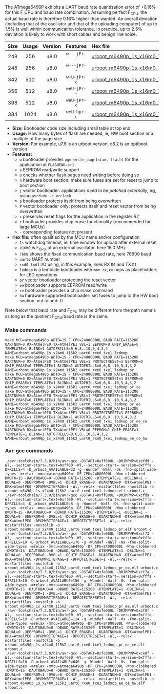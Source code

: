 The ATmega6490P exhibits a UART baud rate quantisation error of +0.16% for this F_CPU and baud rate combination. Assuming perfect F<sub>CPU</sub>, the actual baud rate is therefore 0.16% higher than wanted. An overall deviation (including that of the oscillator and that of the uploading computer) of up to 1.5% is well within communication tolerance. In practice, up to 2.5% deviation is likely to work with short cables and benign line noise.

|Size|Usage|Version|Features|Hex file|
|:-:|:-:|:-:|:-:|:--|
|248|256|u8.0|`w---jPr--`|[urboot_m6490p_1s_x16m0_76k8_uart0_rxe0_txe1_lednop.hex](https://raw.githubusercontent.com/stefanrueger/urboot.hex/main/mcus/atmega6490p/watchdog_1_s/external_oscillator_x/16m000000_hz/%2B%2B76k8_baud/uart0_rxe0_txe1/lednop/urboot_m6490p_1s_x16m0_76k8_uart0_rxe0_txe1_lednop.hex)|
|248|256|u8.0|`w---jPr--`|[urboot_m6490p_1s_x16m0_76k8_uart0_rxe0_txe1_lednop_pr.hex](https://raw.githubusercontent.com/stefanrueger/urboot.hex/main/mcus/atmega6490p/watchdog_1_s/external_oscillator_x/16m000000_hz/%2B%2B76k8_baud/uart0_rxe0_txe1/lednop/urboot_m6490p_1s_x16m0_76k8_uart0_rxe0_txe1_lednop_pr.hex)|
|342|512|u8.0|`w-U-jPr-c`|[urboot_m6490p_1s_x16m0_76k8_uart0_rxe0_txe1_lednop_pr_ce.hex](https://raw.githubusercontent.com/stefanrueger/urboot.hex/main/mcus/atmega6490p/watchdog_1_s/external_oscillator_x/16m000000_hz/%2B%2B76k8_baud/uart0_rxe0_txe1/lednop/urboot_m6490p_1s_x16m0_76k8_uart0_rxe0_txe1_lednop_pr_ce.hex)|
|356|512|u8.0|`weU-jPr--`|[urboot_m6490p_1s_x16m0_76k8_uart0_rxe0_txe1_lednop_pr_ee.hex](https://raw.githubusercontent.com/stefanrueger/urboot.hex/main/mcus/atmega6490p/watchdog_1_s/external_oscillator_x/16m000000_hz/%2B%2B76k8_baud/uart0_rxe0_txe1/lednop/urboot_m6490p_1s_x16m0_76k8_uart0_rxe0_txe1_lednop_pr_ee.hex)|
|398|512|u8.0|`weU-jPr-c`|[urboot_m6490p_1s_x16m0_76k8_uart0_rxe0_txe1_lednop_pr_ee_ce.hex](https://raw.githubusercontent.com/stefanrueger/urboot.hex/main/mcus/atmega6490p/watchdog_1_s/external_oscillator_x/16m000000_hz/%2B%2B76k8_baud/uart0_rxe0_txe1/lednop/urboot_m6490p_1s_x16m0_76k8_uart0_rxe0_txe1_lednop_pr_ee_ce.hex)|
|384|1024|u8.0|`weU-hpr-c`|[urboot_m6490p_1s_x16m0_76k8_uart0_rxe0_txe1_lednop_ee_ce_hw.hex](https://raw.githubusercontent.com/stefanrueger/urboot.hex/main/mcus/atmega6490p/watchdog_1_s/external_oscillator_x/16m000000_hz/%2B%2B76k8_baud/uart0_rxe0_txe1/lednop/urboot_m6490p_1s_x16m0_76k8_uart0_rxe0_txe1_lednop_ee_ce_hw.hex)|

- **Size:** Bootloader code size including small table at top end
- **Usage:** How many bytes of flash are needed, ie, HW boot section or a multiple of the page size
- **Version:** For example, u7.6 is an urboot version, o5.2 is an optiboot version
- **Features:**
  + `w` bootloader provides `pgm_write_page(sram, flash)` for the application at `FLASHEND-4+1`
  + `e` EEPROM read/write support
  + `U` checks whether flash pages need writing before doing so
  + `h` hardware boot section: make sure fuses are set for reset to jump to boot section
  + `j` vector bootloader: applications *need to be patched externally*, eg, using `avrdude -c urclock`
  + `p` bootloader protects itself from being overwritten
  + `P` vector bootloader only: protects itself and reset vector from being overwritten
  + `r` preserves reset flags for the application in the register R2
  + `c` bootloader provides chip erase functionality (recommended for large MCUs)
  + `-` corresponding feature not present
- **Hex file:** often qualified by the MCU name and/or configuration
  + `1s` watchdog timeout, ie, time window for upload after external reset
  + `x16m0` is F<sub>CPU</sub> of an external oscillator, here 16.0 MHz
  + `76k8` shows the fixed communication baud rate, here 76800 baud
  + `uart0` UART number
  + `rxd0 txd1` I/O using, in this example, lines RX `D0` and TX `D1`
  + `lednop` is a template bootloader with `mov rx,rx` nops as placeholders for LED operations
  + `pr` vector bootloader protecting the reset vector
  + `ee` bootloader supports EEPROM read/write
  + `ce` bootloader provides a chip erase command
  + `hw` hardware supported bootloader: set fuses to jump to the HW boot section, not to addr 0


Note below that baud rate and F<sub>CPU</sub> may be different from the path name's as long as the quotient F<sub>CPU</sub>/baud rate is the same.

### Make commands
```
make MCU=atmega6490p WDTO=1S F_CPU=24000000L BAUD_RATE=115200 UARTNUM=0 RX=AtmelPE0 TX=AtmelPE1 VBL=1 EEPROM=0 CHIP_ERASE=0 TEMPLATE=1 BLINK=1 AUTOFRILLS=0,6,8..10,5,4,3,2 NAME=urboot_m6490p_1s_x24m0_115k2_uart0_rxe0_txe1_lednop
make MCU=atmega6490p WDTO=1S F_CPU=24000000L BAUD_RATE=115200 UARTNUM=0 RX=AtmelPE0 TX=AtmelPE1 VBL=1 PROTECTRESET=1 EEPROM=0 CHIP_ERASE=0 TEMPLATE=1 BLINK=1 AUTOFRILLS=0,6,8..10,5,4,3,2 NAME=urboot_m6490p_1s_x24m0_115k2_uart0_rxe0_txe1_lednop_pr
make MCU=atmega6490p WDTO=1S F_CPU=24000000L BAUD_RATE=115200 UARTNUM=0 RX=AtmelPE0 TX=AtmelPE1 VBL=1 PROTECTRESET=1 EEPROM=0 CHIP_ERASE=1 TEMPLATE=1 BLINK=1 AUTOFRILLS=0,6,8..10,5,4,3,2 NAME=urboot_m6490p_1s_x24m0_115k2_uart0_rxe0_txe1_lednop_pr_ce
make MCU=atmega6490p WDTO=1S F_CPU=24000000L BAUD_RATE=115200 UARTNUM=0 RX=AtmelPE0 TX=AtmelPE1 VBL=1 PROTECTRESET=1 EEPROM=1 CHIP_ERASE=0 TEMPLATE=1 BLINK=1 AUTOFRILLS=0,6,8..10,5,4,3,2 NAME=urboot_m6490p_1s_x24m0_115k2_uart0_rxe0_txe1_lednop_pr_ee
make MCU=atmega6490p WDTO=1S F_CPU=24000000L BAUD_RATE=115200 UARTNUM=0 RX=AtmelPE0 TX=AtmelPE1 VBL=1 PROTECTRESET=1 EEPROM=1 CHIP_ERASE=1 TEMPLATE=1 BLINK=1 AUTOFRILLS=0,6,8..10,5,4,3,2 NAME=urboot_m6490p_1s_x24m0_115k2_uart0_rxe0_txe1_lednop_pr_ee_ce
make MCU=atmega6490p WDTO=1S F_CPU=24000000L BAUD_RATE=115200 UARTNUM=0 RX=AtmelPE0 TX=AtmelPE1 VBL=0 EEPROM=1 CHIP_ERASE=1 TEMPLATE=1 BLINK=1 AUTOFRILLS=0,6,8..10,5,4,3,2 NAME=urboot_m6490p_1s_x24m0_115k2_uart0_rxe0_txe1_lednop_ee_ce_hw
```

### Avr-gcc commands
```
./avr-toolchain/7.3.0/bin/avr-gcc -DSTART=0xff00UL -DRJMPWP=0xcfd9 -Wl,--section-start=.text=0xff00 -Wl,--section-start=.version=0xfffa -DFRILLS=4 -D_urboot_AVAILABLE=22 -g -Wundef -Wall -Os -fno-split-wide-types -mrelax -mmcu=atmega6490p -DF_CPU=24000000L -Wno-clobbered -DWDTO=1S -DAUTOBAUD=0 -DBAUD_RATE=115200 -DTEMPLATE=1 -DBLINK=1 -DDUAL=0 -DEEPROM=0 -DVBL=1 -DCHIP_ERASE=0 -DUARTNUM=0 -DTX=AtmelPE1 -DRX=AtmelPE0 -DPGMWRITEPAGE=1 -Wl,--relax -nostartfiles -nostdlib -o urboot_m6490p_1s_x24m0_115k2_uart0_rxe0_txe1_lednop.elf urboot.c
./avr-toolchain/7.3.0/bin/avr-gcc -DSTART=0xff00UL -DRJMPWP=0xcfd9 -Wl,--section-start=.text=0xff00 -Wl,--section-start=.version=0xfffa -DFRILLS=4 -D_urboot_AVAILABLE=8 -g -Wundef -Wall -Os -fno-split-wide-types -mrelax -mmcu=atmega6490p -DF_CPU=24000000L -Wno-clobbered -DWDTO=1S -DAUTOBAUD=0 -DBAUD_RATE=115200 -DTEMPLATE=1 -DBLINK=1 -DDUAL=0 -DEEPROM=0 -DVBL=1 -DCHIP_ERASE=0 -DUARTNUM=0 -DTX=AtmelPE1 -DRX=AtmelPE0 -DPGMWRITEPAGE=1 -DPROTECTRESET=1 -Wl,--relax -nostartfiles -nostdlib -o urboot_m6490p_1s_x24m0_115k2_uart0_rxe0_txe1_lednop_pr.elf urboot.c
./avr-toolchain/7.3.0/bin/avr-gcc -DSTART=0xfe00UL -DRJMPWP=0xcf73 -Wl,--section-start=.text=0xfe00 -Wl,--section-start=.version=0xfffa -DFRILLS=10 -D_urboot_AVAILABLE=170 -g -Wundef -Wall -Os -fno-split-wide-types -mrelax -mmcu=atmega6490p -DF_CPU=24000000L -Wno-clobbered -DWDTO=1S -DAUTOBAUD=0 -DBAUD_RATE=115200 -DTEMPLATE=1 -DBLINK=1 -DDUAL=0 -DEEPROM=0 -DVBL=1 -DCHIP_ERASE=1 -DUARTNUM=0 -DTX=AtmelPE1 -DRX=AtmelPE0 -DPGMWRITEPAGE=1 -DPROTECTRESET=1 -Wl,--relax -nostartfiles -nostdlib -o urboot_m6490p_1s_x24m0_115k2_uart0_rxe0_txe1_lednop_pr_ce.elf urboot.c
./avr-toolchain/7.3.0/bin/avr-gcc -DSTART=0xfe00UL -DRJMPWP=0xcf7a -Wl,--section-start=.text=0xfe00 -Wl,--section-start=.version=0xfffa -DFRILLS=10 -D_urboot_AVAILABLE=156 -g -Wundef -Wall -Os -fno-split-wide-types -mrelax -mmcu=atmega6490p -DF_CPU=24000000L -Wno-clobbered -DWDTO=1S -DAUTOBAUD=0 -DBAUD_RATE=115200 -DTEMPLATE=1 -DBLINK=1 -DDUAL=0 -DEEPROM=1 -DVBL=1 -DCHIP_ERASE=0 -DUARTNUM=0 -DTX=AtmelPE1 -DRX=AtmelPE0 -DPGMWRITEPAGE=1 -DPROTECTRESET=1 -Wl,--relax -nostartfiles -nostdlib -o urboot_m6490p_1s_x24m0_115k2_uart0_rxe0_txe1_lednop_pr_ee.elf urboot.c
./avr-toolchain/7.3.0/bin/avr-gcc -DSTART=0xfe00UL -DRJMPWP=0xcf8f -Wl,--section-start=.text=0xfe00 -Wl,--section-start=.version=0xfffa -DFRILLS=10 -D_urboot_AVAILABLE=114 -g -Wundef -Wall -Os -fno-split-wide-types -mrelax -mmcu=atmega6490p -DF_CPU=24000000L -Wno-clobbered -DWDTO=1S -DAUTOBAUD=0 -DBAUD_RATE=115200 -DTEMPLATE=1 -DBLINK=1 -DDUAL=0 -DEEPROM=1 -DVBL=1 -DCHIP_ERASE=1 -DUARTNUM=0 -DTX=AtmelPE1 -DRX=AtmelPE0 -DPGMWRITEPAGE=1 -DPROTECTRESET=1 -Wl,--relax -nostartfiles -nostdlib -o urboot_m6490p_1s_x24m0_115k2_uart0_rxe0_txe1_lednop_pr_ee_ce.elf urboot.c
./avr-toolchain/7.3.0/bin/avr-gcc -DSTART=0xfc00UL -DRJMPWP=0xce8f -Wl,--section-start=.text=0xfc00 -Wl,--section-start=.version=0xfffa -DFRILLS=10 -D_urboot_AVAILABLE=640 -g -Wundef -Wall -Os -fno-split-wide-types -mrelax -mmcu=atmega6490p -DF_CPU=24000000L -Wno-clobbered -DWDTO=1S -DAUTOBAUD=0 -DBAUD_RATE=115200 -DTEMPLATE=1 -DBLINK=1 -DDUAL=0 -DEEPROM=1 -DVBL=0 -DCHIP_ERASE=1 -DUARTNUM=0 -DTX=AtmelPE1 -DRX=AtmelPE0 -DPGMWRITEPAGE=1 -Wl,--relax -nostartfiles -nostdlib -o urboot_m6490p_1s_x24m0_115k2_uart0_rxe0_txe1_lednop_ee_ce_hw.elf urboot.c
```

